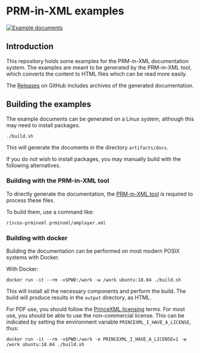 # PRM-in-XML examples

[![Example documents](https://img.shields.io/badge/Generated-Examples-yellow)](https://gerph.github.io/riscos-prminxml-examples/)

## Introduction

This repository holds some examples for the PRM-in-XML documentation system.
The examples are meant to be generated by the PRM-in-XML tool, which
converts the content to HTML files which can be read more easily.

The [Releases](https://github.com/gerph/riscos-prminxml-examples/releases)
on GitHub includes archives of the generated documentation.

## Building the examples

The example documents can be generated on a Linux system, although this may
need to install packages.

    ./build.sh

This will generate the documents in the directory `artifacts/docs`.

If you do not wish to install packages, you may manually build with the
following alternatives.

### Building with the PRM-in-XML tool

To directly generate the documentation, the
[PRM-in-XML tool](https://github.com/gerph/riscos-prminxml-tool)
is required to process these files.

To build them, use a command like:

    riscos-prminxml prminxml/amplayer.xml

### Building with docker

Building the documentation can be performed on most modern POSIX systems with Docker.

With Docker:

    docker run -it --rm -v$PWD:/work -w /work ubuntu:18.04 ./build.sh

This will install all the necessary components and perform the build.
The build will produce results in the `output` directory, as HTML.

For PDF use, you should follow the [PrinceXML licensing](https://www.princexml.com/purchase/license_faq/) terms. For most use, you should be able to use the non-commercial license.
This can be indicated by setting the environment variable `PRINCEXML_I_HAVE_A_LICENSE`, thus:

    docker run -it --rm -v$PWD:/work -e PRINCEXML_I_HAVE_A_LICENSE=1 -w /work ubuntu:18.04 ./build.sh
